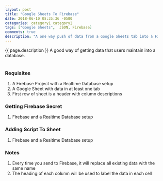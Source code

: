 ```yaml
---
layout: post
title: "Google Sheets To Firebase"
date: 2018-06-10 08:35:36 -0500
categories: category1 category2
tags: ["Google Sheets",  JSON, Firebase]
comments: true
description: "A one way push of data from a Google Sheets tab into a Firebase Realtime Database."
---  
```

{{ page.description }} A good way of getting data that users maintain into a database.  
<br/>
### Requisites
1. A Firebase Project with a Realtime Database setup
2. A Google Sheet with data in at least one tab  
3. First row of sheet is a header with column descriptions


### Getting Firebase Secret
1. Firebase and a Realtime Database setup


### Adding Script To Sheet
1. Firebase and a Realtime Database setup




### Notes
1. Every time you send to Firebase, it will replace all existing data with the same name   
2. The heading of each column will be used to label the data in each cell  




<!-- Sheet edited in Firefox Developer Edition logged in as Demos@ng-Chicago.com -->
<!-- Firebase Same browser, same login -->
<!-- https://docs.google.com/spreadsheets/d/1bPW98SzQ5SRsincyVGdP3ctM8ey3oSpncnyo9ASFUDM/edit#gid=0 -->